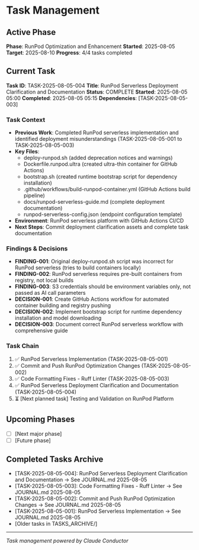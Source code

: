# Task Management

## Active Phase
**Phase**: RunPod Optimization and Enhancement
**Started**: 2025-08-05
**Target**: 2025-08-10
**Progress**: 4/4 tasks completed

## Current Task
**Task ID**: TASK-2025-08-05-004
**Title**: RunPod Serverless Deployment Clarification and Documentation
**Status**: COMPLETE
**Started**: 2025-08-05 05:00
**Completed**: 2025-08-05 05:15
**Dependencies**: [TASK-2025-08-05-003]

### Task Context
<!-- Critical information needed to resume this task -->
- **Previous Work**: Completed RunPod serverless implementation and identified deployment misunderstandings (TASK-2025-08-05-001 to TASK-2025-08-05-003)
- **Key Files**: 
  - deploy-runpod.sh (added deprecation notices and warnings)
  - Dockerfile.runpod.ultra (created ultra-thin container for GitHub Actions)
  - bootstrap.sh (created runtime bootstrap script for dependency installation)
  - .github/workflows/build-runpod-container.yml (GitHub Actions build pipeline)
  - docs/runpod-serverless-guide.md (complete deployment documentation)
  - runpod-serverless-config.json (endpoint configuration template)
- **Environment**: RunPod serverless platform with GitHub Actions CI/CD
- **Next Steps**: Commit deployment clarification assets and complete task documentation

### Findings & Decisions
- **FINDING-001**: Original deploy-runpod.sh script was incorrect for RunPod serverless (tries to build containers locally)
- **FINDING-002**: RunPod serverless requires pre-built containers from registry, not local builds
- **FINDING-003**: S3 credentials should be environment variables only, not passed as AI call parameters
- **DECISION-001**: Create GitHub Actions workflow for automated container building and registry pushing
- **DECISION-002**: Implement bootstrap script for runtime dependency installation and model downloading
- **DECISION-003**: Document correct RunPod serverless workflow with comprehensive guide

### Task Chain
1. ✅ RunPod Serverless Implementation (TASK-2025-08-05-001)
2. ✅ Commit and Push RunPod Optimization Changes (TASK-2025-08-05-002)
3. ✅ Code Formatting Fixes - Ruff Linter (TASK-2025-08-05-003)
4. ✅ RunPod Serverless Deployment Clarification and Documentation (TASK-2025-08-05-004)
5. ⏳ [Next planned task] Testing and Validation on RunPod Platform



## Upcoming Phases
<!-- Future work not yet started -->
- [ ] [Next major phase]
- [ ] [Future phase]

## Completed Tasks Archive
<!-- Recent completions for quick reference -->
- [TASK-2025-08-05-004]: RunPod Serverless Deployment Clarification and Documentation → See JOURNAL.md 2025-08-05
- [TASK-2025-08-05-003]: Code Formatting Fixes - Ruff Linter → See JOURNAL.md 2025-08-05
- [TASK-2025-08-05-002]: Commit and Push RunPod Optimization Changes → See JOURNAL.md 2025-08-05
- [TASK-2025-08-05-001]: RunPod Serverless Implementation → See JOURNAL.md 2025-08-05
- [Older tasks in TASKS_ARCHIVE/]

---
*Task management powered by Claude Conductor*